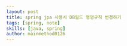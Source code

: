 ```yaml
---
layout: post
title: spring jpa 사용시 DB필드 명명규칙 변경하기
tags: [spring, note]
skills: [java, spring]
author: mainmethod0126
---
```

